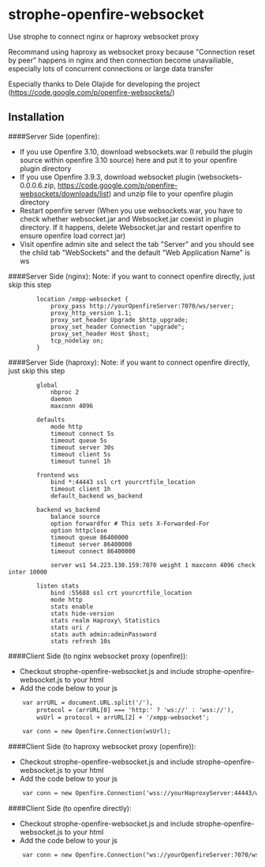 # strophe-openfire-websocket
Use strophe to connect nginx or haproxy websocket proxy

Recommand using haproxy as websocket proxy because "Connection reset by peer" happens in nginx and then connection become unavailiable, especially lots of concurrent connections or large data transfer

Especially thanks to Dele Olajide for developing the project (https://code.google.com/p/openfire-websockets/)

## Installation
####Server Side (openfire): 
* If you use Openfire 3.10, download websockets.war (I rebuild the plugin source within openfire 3.10 source) here and put it to your openfire plugin directory
* If you use Openfire 3.9.3, download websocket plugin (websockets-0.0.0.6.zip, https://code.google.com/p/openfire-websockets/downloads/list) and unzip file to your openfire plugin directory
* Restart openfire server (When you use websockets.war, you have to check whether websocket.jar and Websocket.jar coexist in plugin directory. If it happens, delete Websocket.jar and restart openfire to ensure openfire load correct jar)
* Visit openfire admin site and select the tab "Server" and you should see the child tab "WebSockets" and the default "Web Application Name" is ws

####Server Side (nginx): 
Note: if you want to connect openfire directly, just skip this step
```
        location /xmpp-websocket {
            proxy_pass http://yourOpenfireServer:7070/ws/server;
            proxy_http_version 1.1;
            proxy_set_header Upgrade $http_upgrade;
            proxy_set_header Connection "upgrade";
            proxy_set_header Host $host;
            tcp_nodelay on;
        }
```

####Server Side (haproxy): 
Note: if you want to connect openfire directly, just skip this step
```
        global
            nbproc 2
            daemon
            maxconn 4096

        defaults
            mode http
            timeout connect 5s
            timeout queue 5s
            timeout server 30s
            timeout client 5s
            timeout tunnel 1h

        frontend wss
            bind *:44443 ssl crt yourcrtfile_location
            timeout client 1h
            default_backend ws_backend

        backend ws_backend
            balance source
            option forwardfor # This sets X-Forwarded-For
            option httpclose
            timeout queue 86400000
            timeout server 86400000
            timeout connect 86400000

            server ws1 54.223.130.159:7070 weight 1 maxconn 4096 check inter 10000

        listen stats
            bind :55688 ssl crt yourcrtfile_location
            mode http
            stats enable
            stats hide-version
            stats realm Haproxy\ Statistics
            stats uri /
            stats auth admin:adminPassword
            stats refresh 10s
```

####Client Side (to nginx websocket proxy (openfire)):
* Checkout strophe-openfire-websocket.js and include strophe-openfire-websocket.js to your html
* Add the code below to your js
```html
    var arrURL = document.URL.split('/'),
        protocol = (arrURL[0] === 'http:' ? 'ws://' : 'wss://'),
        wsUrl = protocol + arrURL[2] + '/xmpp-websocket';

    var conn = new Openfire.Connection(wsUrl);
```

####Client Side (to haproxy websocket proxy (openfire)):
* Checkout strophe-openfire-websocket.js and include strophe-openfire-websocket.js to your html
* Add the code below to your js
```html
    var conn = new Openfire.Connection('wss://yourHaproxyServer:44443/ws/server');
```

####Client Side (to openfire directly):
* Checkout strophe-openfire-websocket.js and include strophe-openfire-websocket.js to your html
* Add the code below to your js
```html
    var conn = new Openfire.Connection("ws://yourOpenfireServer:7070/ws/server");
```
